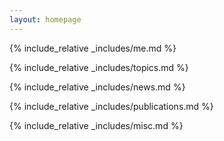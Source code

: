 ```yaml
---
layout: homepage
---
```


{% include_relative _includes/me.md %}

{% include_relative _includes/topics.md %}

{% include_relative _includes/news.md %}

{% include_relative _includes/publications.md %}

{% include_relative _includes/misc.md %}
